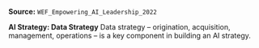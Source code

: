 **Source:** `WEF_Empowering_AI_Leadership_2022`

**AI Strategy: Data Strategy**
Data strategy – origination, acquisition, management, operations – is a key component in building an AI strategy.
